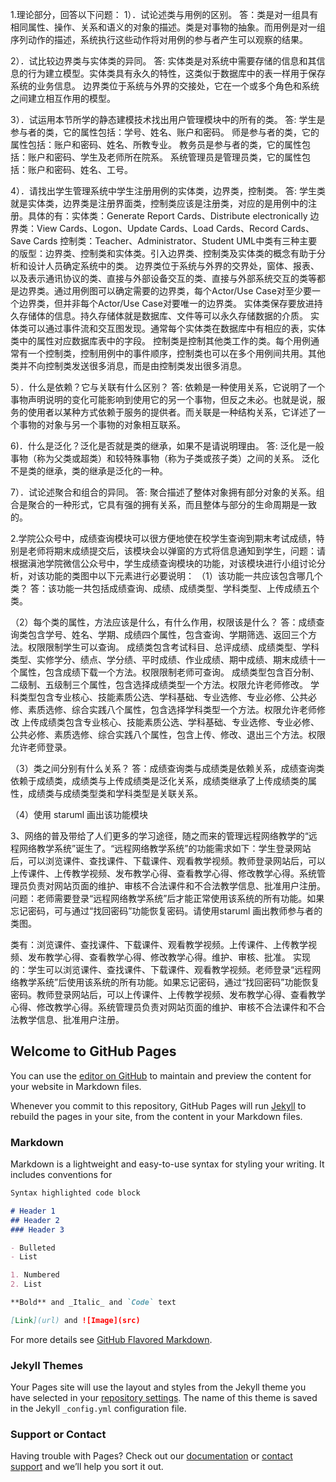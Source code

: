 1.理论部分，回答以下问题：
1）．试论述类与用例的区别。
答：类是对一组具有相同属性、操作、关系和语义的对象的描述。类是对事物的抽象。而用例是对一组序列动作的描述，系统执行这些动作将对用例的参与者产生可以观察的结果。

2）．试比较边界类与实体类的异同。
答: 实体类是对系统中需要存储的信息和其信息的行为建立模型。实体类具有永久的特性，这类似于数据库中的表一样用于保存系统的业务信息。 边界类位于系统与外界的交接处，它在一个或多个角色和系统之间建立相互作用的模型。

3）．试运用本节所学的静态建模技术找出用户管理模块中的所有的类。
答: 学生是参与者的类，它的属性包括：学号、姓名、账户和密码。
师是参与者的类，它的属性包括：账户和密码、姓名、所教专业。
教务员是参与者的类，它的属性包括：账户和密码、学生及老师所在院系。
系统管理员是管理员类，它的属性包括：账户和密码、姓名、工号。

4）．请找出学生管理系统中学生注册用例的实体类，边界类，控制类。
答: 学生类就是实体类，边界类是注册界面类，控制类应该是注册类，对应的是用例中的注册。具体的有：实体类：Generate Report Cards、Distribute electronically
边界类：View Cards、Logon、Update Cards、Load Cards、Record Cards、Save Cards
控制类：Teacher、Administrator、Student
UML中类有三种主要的版型：边界类、控制类和实体类。引入边界类、控制类及实体类的概念有助于分析和设计人员确定系统中的类。
边界类位于系统与外界的交界处，窗体、报表、以及表示通讯协议的类、直接与外部设备交互的类、直接与外部系统交互的类等都是边界类。通过用例图可以确定需要的边界类，每个Actor/Use Case对至少要一个边界类，但并非每个Actor/Use Case对要唯一的边界类。
实体类保存要放进持久存储体的信息。持久存储体就是数据库、文件等可以永久存储数据的介质。
实体类可以通过事件流和交互图发现。通常每个实体类在数据库中有相应的表，实体类中的属性对应数据库表中的字段。
控制类是控制其他类工作的类。每个用例通常有一个控制类，控制用例中的事件顺序，控制类也可以在多个用例间共用。其他类并不向控制类发送很多消息，而是由控制类发出很多消息。

5）．什么是依赖？它与关联有什么区别？
答: 依赖是一种使用关系，它说明了一个事物声明说明的变化可能影响到使用它的另一个事物，但反之未必。也就是说，服务的使用者以某种方式依赖于服务的提供者。而关联是一种结构关系，它详述了一个事物的对象与另一个事物的对象相互联系。

6)．什么是泛化？泛化是否就是类的继承，如果不是请说明理由。
答: 泛化是一般事物（称为父类或超类）和较特殊事物（称为子类或孩子类）之间的关系。 泛化不是类的继承，类的继承是泛化的一种。

7）．试论述聚合和组合的异同。
答: 聚合描述了整体对象拥有部分对象的关系。组合是聚合的一种形式，它具有强的拥有关系，而且整体与部分的生命周期是一致的。

2.学院公众号中，成绩查询模块可以很方便地使在校学生查询到期末考试成绩，特别是老师将期末成绩提交后，该模块会以弹窗的方式将信息通知到学生，问题：请根据滇池学院微信公众号中，学生成绩查询模块的功能，对该模块进行小组讨论分析，对该功能的类图中以下元素进行必要说明：
（1）该功能一共应该包含哪几个类？
答：该功能一共包括成绩查询、成绩、成绩类型、学科类型、上传成绩五个类。

（2）每个类的属性，方法应该是什么，有什么作用，权限该是什么？
答：成绩查询类包含学号、姓名、学期、成绩四个属性，包含查询、学期筛选、返回三个方法。权限限制学生可以查询。
成绩类包含考试科目、总评成绩、成绩类型、学科类型、实修学分、绩点、学分绩、平时成绩、作业成绩、期中成绩、期末成绩十一个属性，包含成绩下载一个方法。权限限制老师可查询。
成绩类型包含百分制、二级制、五级制三个属性，包含选择成绩类型一个方法。权限允许老师修改。
学科类型包含专业核心、技能素质公选、学科基础、专业选修、专业必修、公共必修、素质选修、综合实践八个属性，包含选择学科类型一个方法。权限允许老师修改
上传成绩类包含专业核心、技能素质公选、学科基础、专业选修、专业必修、公共必修、素质选修、综合实践八个属性，包含上传、修改、退出三个方法。权限允许老师登录。

（3）类之间分别有什么关系？
答：成绩查询类与成绩类是依赖关系，成绩查询类依赖于成绩类，成绩类与上传成绩类是泛化关系，成绩类继承了上传成绩类的属性，成绩类与成绩类型类和学科类型是关联关系。

（4）使用 staruml 画出该功能模块
 

3、网络的普及带给了人们更多的学习途径，随之而来的管理远程网络教学的“远程网络教学系统”诞生了。“远程网络教学系统”的功能需求如下：学生登录网站后，可以浏览课件、查找课件、下载课件、观看教学视频。教师登录网站后，可以上传课件、上传教学视频、发布教学心得、查看教学心得、修改教学心得。系统管理员负责对网站页面的维护、审核不合法课件和不合法教学信息、批准用户注册。
问题：老师需要登录“远程网络教学系统”后才能正常使用该系统的所有功能。如果忘记密码，可与通过“找回密码”功能恢复密码。请使用staruml 画出教师参与者的类图。
 
类有：浏览课件、查找课件、下载课件、观看教学视频。上传课件、上传教学视频、发布教学心得、查看教学心得、修改教学心得。维护、审核、批准。
实现的：学生可以浏览课件、查找课件、下载课件、观看教学视频。老师登录“远程网络教学系统”后使用该系统的所有功能。如果忘记密码，通过“找回密码”功能恢复密码。教师登录网站后，可以上传课件、上传教学视频、发布教学心得、查看教学心得、修改教学心得。系统管理员负责对网站页面的维护、审核不合法课件和不合法教学信息、批准用户注册。











## Welcome to GitHub Pages

You can use the [editor on GitHub](https://github.com/LTF3344/LiTengaFei20182123054/edit/gh-pages/index.md) to maintain and preview the content for your website in Markdown files.

Whenever you commit to this repository, GitHub Pages will run [Jekyll](https://jekyllrb.com/) to rebuild the pages in your site, from the content in your Markdown files.

### Markdown

Markdown is a lightweight and easy-to-use syntax for styling your writing. It includes conventions for

```markdown
Syntax highlighted code block

# Header 1
## Header 2
### Header 3

- Bulleted
- List

1. Numbered
2. List

**Bold** and _Italic_ and `Code` text

[Link](url) and ![Image](src)
```

For more details see [GitHub Flavored Markdown](https://guides.github.com/features/mastering-markdown/).

### Jekyll Themes

Your Pages site will use the layout and styles from the Jekyll theme you have selected in your [repository settings](https://github.com/LTF3344/LiTengaFei20182123054/settings). The name of this theme is saved in the Jekyll `_config.yml` configuration file.

### Support or Contact

Having trouble with Pages? Check out our [documentation](https://docs.github.com/categories/github-pages-basics/) or [contact support](https://github.com/contact) and we’ll help you sort it out.
